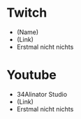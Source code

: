 # Twitch
   * (Name)
   * (Link)
   * Erstmal nicht nichts

# Youtube
   * 34Alinator Studio
   * (Link)
   * Erstmal nicht nichts